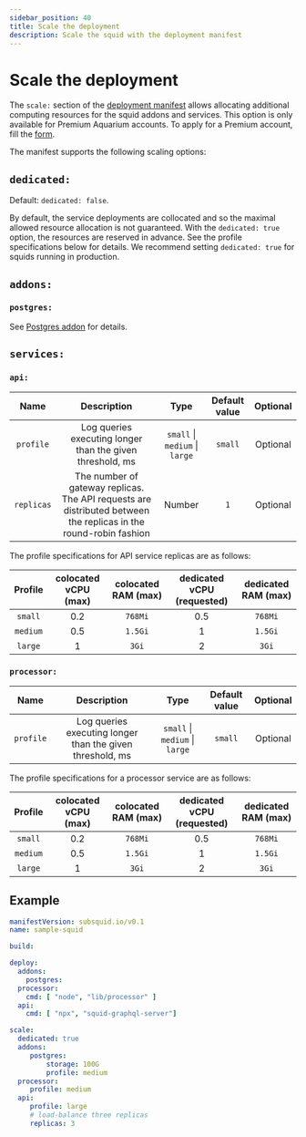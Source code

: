 ```yaml
---
sidebar_position: 40
title: Scale the deployment
description: Scale the squid with the deployment manifest
---
```


# Scale the deployment

The `scale:` section of the [deployment manifest](/firesquid/deploy-squid/deploy-manifest) allows allocating additional computing resources for the squid addons and services. This option is only available for Premium Aquarium accounts. To apply for a Premium account, fill the [form](https://docs.google.com/forms/d/e/1FAIpQLSchqvWxRhlw7yfBlfiudizLJI9hEfeCEuaSlk3wOcwB1HQf6g/viewform?usp=sf_link).

The manifest supports the following scaling options:

## `dedicated:` 

Default: `dedicated: false`. 

By default, the service deployments are collocated and so the maximal allowed resource allocation is not guaranteed. With the `dedicated: true` option, the resources are reserved in advance. See the profile specifications below for details. 
We recommend setting `dedicated: true` for squids running in production.

## `addons:`

### `postgres:`

See [Postgres addon](/firesquid/deploy-squid/pg-addon) for details.

## `services:`

### `api:`

| Name        | Description  | Type      |Default value  | Optional   |  
|:-----------:|:------------:|:---------:|:--------------:|:----------:|
| `profile`  | Log queries executing longer than the given threshold, ms              |  `small` \| `medium` \| `large` |`small`          |   Optional     |
| `replicas`  | The number of gateway replicas. The API requests are distributed between the replicas in the round-robin fashion        | Number    |  `1`          |   Optional     |

The profile specifications for API service replicas are as follows:

| Profile | colocated vCPU (max) | colocated RAM (max) | dedicated vCPU (requested) | dedicated RAM (max) |
|:----:|:----:|:-------:|:-----:|:------:|
|`small`| 0.2 | `768Mi` | 0.5 | `768Mi` |
| `medium`| 0.5 | `1.5Gi` | 1 |  `1.5Gi` |
| `large` | 1 | `3Gi`| 2 | `3Gi` |

### `processor:`

| Name        | Description  | Type      |Default value  | Optional   |  
|:-----------:|:------------:|:---------:|:--------------:|:----------:|
| `profile`  | Log queries executing longer than the given threshold, ms              |  `small` \| `medium` \| `large` |`small`          |   Optional     |

The profile specifications for a processor service are as follows:

| Profile | colocated vCPU (max) | colocated RAM (max) | dedicated vCPU (requested) | dedicated RAM (max) |
|:----:|:----:|:-------:|:-----:|:------:|
|`small`| 0.2 | `768Mi` | 0.5 | `768Mi` |
| `medium`| 0.5 | `1.5Gi` | 1 |  `1.5Gi` |
| `large` | 1 | `3Gi`| 2 | `3Gi` |


## Example

```yaml title="squid.yaml"
manifestVersion: subsquid.io/v0.1
name: sample-squid

build: 

deploy:
  addons:
    postgres: 
  processor:
    cmd: [ "node", "lib/processor" ] 
  api:
    cmd: [ "npx", "squid-graphql-server"]

scale:
  dedicated: true
  addons:
     postgres:
         storage: 100G
         profile: medium
  processor:
     profile: medium
  api:
     profile: large
     # load-balance three replicas
     replicas: 3
```
